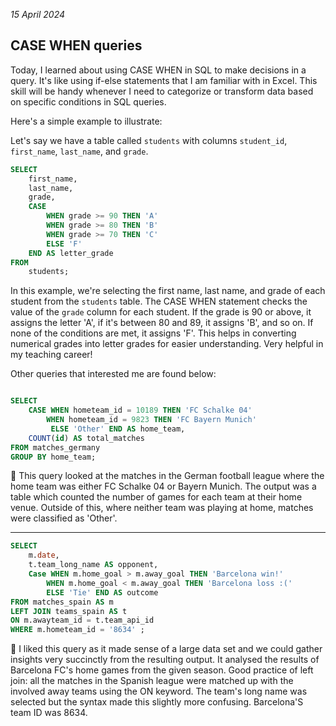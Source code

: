 *15 April 2024*
## CASE WHEN queries

Today, I learned about using CASE WHEN in SQL to make decisions in a query. It's like using if-else statements that I am familiar with in Excel. This skill will be handy whenever I need to categorize or transform data based on specific conditions in SQL queries.

Here's a simple example to illustrate:

Let's say we have a table called `students` with columns `student_id`, `first_name`, `last_name`, and `grade`.

```sql
SELECT 
    first_name,
    last_name,
    grade,
    CASE 
        WHEN grade >= 90 THEN 'A'
        WHEN grade >= 80 THEN 'B'
        WHEN grade >= 70 THEN 'C'
        ELSE 'F'
    END AS letter_grade
FROM 
    students;
```

In this example, we're selecting the first name, last name, and grade of each student from the `students` table. The CASE WHEN statement checks the value of the `grade` column for each student. If the grade is 90 or above, it assigns the letter 'A', if it's between 80 and 89, it assigns 'B', and so on. If none of the conditions are met, it assigns 'F'. This helps in converting numerical grades into letter grades for easier understanding. Very helpful in my teaching career!

Other queries that interested me are found below:
```sql

SELECT 
	CASE WHEN hometeam_id = 10189 THEN 'FC Schalke 04'
        WHEN hometeam_id = 9823 THEN 'FC Bayern Munich'
         ELSE 'Other' END AS home_team,
	COUNT(id) AS total_matches
FROM matches_germany
GROUP BY home_team;
```
🔼 This query looked at the matches in the German football league where the home team was either FC Schalke 04 or Bayern Munich. The output was a table which counted the number of games for each team at their home venue. Outside of this, where neither team was playing at home, matches were classified as 'Other'.

---

```sql
SELECT 
	m.date,
	t.team_long_name AS opponent,
	Case WHEN m.home_goal > m.away_goal THEN 'Barcelona win!'
        WHEN m.home_goal < m.away_goal THEN 'Barcelona loss :(' 
        ELSE 'Tie' END AS outcome 
FROM matches_spain AS m
LEFT JOIN teams_spain AS t 
ON m.awayteam_id = t.team_api_id
WHERE m.hometeam_id = '8634' ;
```
🔼 I liked this query as it made sense of a large data set and we could gather insights very succinctly from the resulting output. It analysed the results of Barcelona FC's home games from the given season. Good practice of left join: all the matches in the Spanish league were matched up with the involved away teams using the ON keyword. The team's long name was selected but the syntax made this slightly more confusing. Barcelona'S team ID was 8634.

